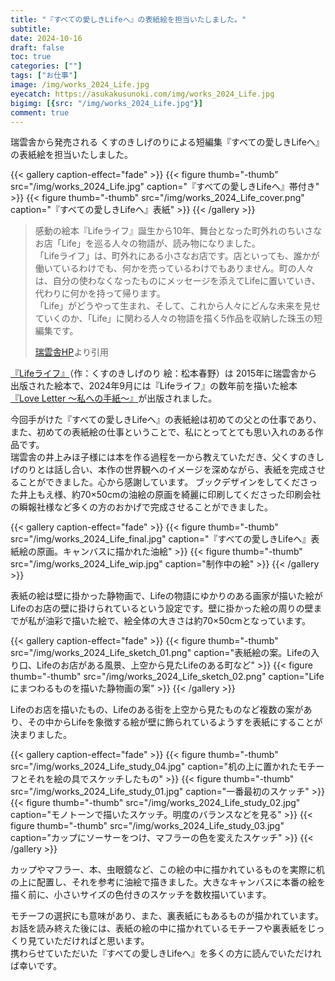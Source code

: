 ```yaml
---
title: "『すべての愛しきLifeへ』の表紙絵を担当いたしました。"
subtitle: 
date: 2024-10-16
draft: false
toc: true
categories: [""]
tags: ["お仕事"]
image: /img/works_2024_Life.jpg
eyecatch: https://asukakusunoki.com/img/works_2024_Life.jpg
bigimg: [{src: "/img/works_2024_Life.jpg"}]
comment: true
---
```


瑞雲舎から発売される くすのきしげのりによる短編集『すべての愛しきLifeへ』の表紙絵を担当いたしました。  

{{< gallery caption-effect="fade" >}}
  {{< figure thumb="-thumb" src="/img/works_2024_Life.jpg" caption="『すべての愛しきLifeへ』帯付き" >}}
  {{< figure thumb="-thumb" src="/img/works_2024_Life_cover.png" caption="『すべての愛しきLifeへ』表紙" >}}
{{< /gallery >}}　


> 感動の絵本『Lifeライフ』誕生から10年、舞台となった町外れのちいさなお店「Life」を巡る人々の物語が、読み物になりました。  
>「Lifeライフ」は、町外れにある小さなお店です。店といっても、誰かが働いているわけでも、何かを売っているわけでもありません。町の人々は、自分の使わなくなったものにメッセージを添えてLifeに置いていき、代わりに何かを持って帰ります。  
>「Life」がどうやって生まれ、そして、これから人々にどんな未来を見せていくのか、「Life」に関わる人々の物語を描く5作品を収納した珠玉の短編集です。  
>
>[瑞雲舎HP](https://www.zuiunsya.com/works/archives/59)より引用

[『Lifeライフ』](https://www.zuiunsya.com/works/archives/49)（作：くすのきしげのり 絵：松本春野）は  2015年に瑞雲舎から出版された絵本で、2024年9月には『Lifeライフ』の数年前を描いた絵本[『Love Letter ～私への手紙～』](https://www.zuiunsya.com/works/archives/58)が出版されました。  

今回手がけた『すべての愛しきLifeへ』の表紙絵は初めての父との仕事であり、また、初めての表紙絵の仕事ということで、私にとってとても思い入れのある作品です。  
瑞雲舎の井上みほ子様には本を作る過程を一から教えていただき、父くすのきしげのりとは話し合い、本作の世界観へのイメージを深めながら、表紙を完成させることができました。心から感謝しています。 ブックデザインをしてくださった井上もえ様、約70×50cmの油絵の原画を綺麗に印刷してくださった印刷会社の瞬報社様など多くの方のおかげで完成させることができました。  

{{< gallery caption-effect="fade" >}}
  {{< figure thumb="-thumb" src="/img/works_2024_Life_final.jpg" caption="『すべての愛しきLifeへ』表紙絵の原画。キャンバスに描かれた油絵" >}}
  {{< figure thumb="-thumb" src="/img/works_2024_Life_wip.jpg" caption="制作中の絵" >}}
{{< /gallery >}}

表紙の絵は壁に掛かった静物画で、Lifeの物語にゆかりのある画家が描いた絵がLifeのお店の壁に掛けられているという設定です。壁に掛かった絵の周りの壁までが私が油彩で描いた絵で、絵全体の大きさは約70×50cmとなっています。  

{{< gallery caption-effect="fade" >}}
  {{< figure thumb="-thumb" src="/img/works_2024_Life_sketch_01.png" caption="表紙絵の案。Lifeの入り口、Lifeのお店がある風景、上空から見たLifeのある町など" >}}
  {{< figure thumb="-thumb" src="/img/works_2024_Life_sketch_02.png" caption="Lifeにまつわるものを描いた静物画の案" >}}
{{< /gallery >}}

Lifeのお店を描いたもの、Lifeのある街を上空から見たものなど複数の案があり、その中からLifeを象徴する絵が壁に飾られているようすを表紙にすることが決まりました。

{{< gallery caption-effect="fade" >}}
  {{< figure thumb="-thumb" src="/img/works_2024_Life_study_04.jpg" caption="机の上に置かれたモチーフとそれを絵の具でスケッチしたもの" >}}
  {{< figure thumb="-thumb" src="/img/works_2024_Life_study_01.jpg" caption="一番最初のスケッチ" >}}
  {{< figure thumb="-thumb" src="/img/works_2024_Life_study_02.jpg" caption="モノトーンで描いたスケッチ。明度のバランスなどを見る" >}}
  {{< figure thumb="-thumb" src="/img/works_2024_Life_study_03.jpg" caption="カップにソーサーをつけ、マフラーの色を変えたスケッチ" >}}
{{< /gallery >}}

カップやマフラー、本、虫眼鏡など、この絵の中に描かれているものを実際に机の上に配置し、それを参考に油絵で描きました。大きなキャンバスに本番の絵を描く前に、小さいサイズの色付きのスケッチを数枚描いています。

モチーフの選択にも意味があり、また、裏表紙にもあるものが描かれています。お話を読み終えた後には、表紙の絵の中に描かれているモチーフや裏表紙をじっくり見ていただければと思います。  
携わらせていただいた『すべての愛しきLifeへ』を多くの方に読んでいただければ幸いです。
